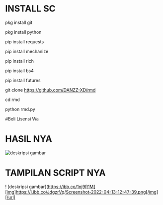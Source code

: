 # INSTALL SC
pkg install git

pkg install python

pip install requests

pip install mechanize

pip install rich

pip install bs4

pip install futures

git clone https://github.com/DANZZ-XD/rmd

cd rmd

python rmd.py


#Beli Lisensi Wa

# HASIL NYA

![deskripsi gambar](https://i.ibb.co/r6bsm3f/IMG-20220415-WA0022.jpg)

# TAMPILAN SCRIPT NYA
! [deskripsi gambar](https://ibb.co/1nj9R1M][img]https://i.ibb.co/JdgzrVq/Screenshot-2022-04-13-12-47-39.png[/img][/url]
